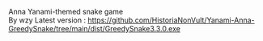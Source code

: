 Anna Yanami-themed snake game   
By wzy
Latest version : https://github.com/HistoriaNonVult/Yanami-Anna-GreedySnake/tree/main/dist/GreedySnake3.3.0.exe